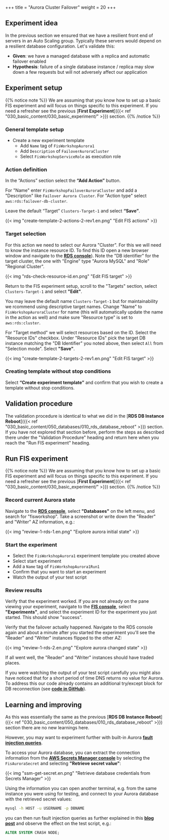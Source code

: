 +++
title = "Aurora Cluster Failover"
weight = 20
+++

## Experiment idea

In the previous section we ensured that we have a resilient front end of servers in an Auto Scaling group. Typically these servers would depend on a resilient database configuration. Let's validate this:

* **Given**: we have a managed database with a replica and automatic failover enabled
* **Hypothesis**: failure of a single database instance / replica may slow down a few requests but will not adversely affect our application

## Experiment setup

{{% notice note %}}
We are assuming that you know how to set up a basic FIS experiment and will focus on things specific to this experiment. If you need a refresher see the previous [**First Experiment**]({{< ref "030_basic_content/030_basic_experiment/" >}}) section.
{{% /notice %}}

### General template setup

* Create a new experiment template
  * Add `Name` tag of `FisWorkshopAurora1`
  * Add `Description` of `FailoverAuroraCluster`
  * Select `FisWorkshopServiceRole` as execution role

### Action definition

In the “Actions” section select the **“Add Action”** button.

For "Name" enter `FisWorkshopFailoverAuroraCluster` and add a "Description" like `Failover Aurora Cluster`. For "Action type" select `aws:rds:failover-db-cluster`.

Leave the default “Target” `Clusters-Target-1` and select **“Save”**.

{{< img "create-template-2-actions-2-rev1.en.png" "Edit FIS actions" >}}

### Target selection

For this action we need to select our Aurora "Cluster". For this we will need to know the instance resource ID. To find this ID open a new browser window and navigate to the [**RDS console**](https://console.aws.amazon.com/rds/home?#databases:)). Note the "DB identifier" for the target cluster, the one with "Engine" type "Aurora MySQL" and "Role" "Regional Cluster".

{{< img "rds-check-resource-id.en.png" "Edit FIS target" >}}

Return to the FIS experiment setup, scroll to the "Targets" section, select `Clusters-Target-1` and select **"Edit"**.

You may leave the default name `Clusters-Target-1` but for maintainability we rcommend using descriptive target names. Change "Name" to `FisWorkshopAuroraCluster` for name (this will automatically update the name in the action as well) and make sure "Resource type" is set to `aws:rds:cluster`. 

For "Target method" we will select resources based on the ID. Select the "Resource IDs" checkbox. Under "Resource IDs" pick the target DB instance matching the "DB Identifier" you noted above, then select `All` from "Selection mode". Select **"Save"**.

{{< img "create-template-2-targets-2-rev1.en.png" "Edit FIS target" >}}

### Creating template without stop conditions

Select **“Create experiment template”** and confirm that you wish to create a template without stop conditions.

## Validation procedure

The validation procedure is identical to what we did in the [**RDS DB Instance Reboot**]({{< ref "030_basic_content/050_databases/010_rds_database_reboot" >}}) section. If you have not explored that section before, perform the steps as described there under the "Validation Procedure" heading and return here when you reach the "Run FIS experiment" heading.

## Run FIS experiment

{{% notice note %}}
We are assuming that you know how to set up a basic FIS experiment and will focus on things specific to this experiment. If you need a refresher see the previous [**First Experiment**]({{< ref "030_basic_content/030_basic_experiment/" >}}) section.
{{% /notice %}}

### Record current Aurora state

Navigate to the [**RDS console**](https://console.aws.amazon.com/rds/home), select **"Databases"** on the left menu, and search for "fisworkshop". Take a screenshot or write down the "Reader" and "Writer" AZ information, e.g.:

{{< img "review-1-rds-1.en.png" "Explore aurora initial state" >}}

### Start the experiment

* Select the `FisWorkshopAurora1` experiment template you created above 
* Select start experiment
* Add a `Name` tag of `FisWorkshopAurora1Run1`
* Confirm that you want to start an experiment
* Watch the output of your test script 

### Review results

Verify that the experiment worked. If you are not already on the pane viewing your experiment, navigate to the [**FIS console**](https://console.aws.amazon.com/fis/home?#Experiments), select **"Experiments"**, and select the experiment ID for the experiment you just started. This should show "success".

Verify that the failover actually happened. Navigate to the RDS console again and about a minute after you started the experiment you'll see the "Reader" and "Writer" instances flipped to the other AZ:

{{< img "review-1-rds-2.en.png" "Explore aurora changed state" >}}

If all went well, the "Reader" and "Writer" instances should have traded places. 

If you were watching the output of your test script carefully you might also have noticed that for a short period of time DNS returns no value for Aurora. To address this our code already contains an additional try/except block for DB reconnection (see [**code in GitHub**](https://github.com/aws-samples/aws-fault-injection-simulator-workshop/blob/main/resources/templates/asg-cdk/assets/test_pymysql_curses.py#L88-L92)).


## Learning and improving

As this was essentially the same as the previous [**RDS DB Instance Reboot**]({{< ref "030_basic_content/050_databases/010_rds_database_reboot" >}}) section there are no new learnings here.

However, you may want to experiment further with built-in Aurora [**fault injection queries**](https://docs.aws.amazon.com/AmazonRDS/latest/AuroraUserGuide/AuroraMySQL.Managing.FaultInjectionQueries.html).

To access your Aurora database, you can extract the connection information from the [**AWS Secrets Manager console**](https://console.aws.amazon.com/secretsmanager/home?#!/secret?name=FisAuroraSecret) by selecting the `FisAuroraSecret` and selecting **"Retrieve secret value"**:

{{< img "ssm-get-secret.en.png" "Retrieve database credentials from Secrets Manager" >}}

Using the information you can open another terminal, e.g. from the same instance you were using for testing, and connect to your Aurora database with the retrieved secret values:

```bash
mysql -h HOST -u USERNAME -p DBNAME
```

you can then run fault injection queries as further explained in this [**blog post**](https://aws.amazon.com/blogs/architecture/perform-chaos-testing-on-your-amazon-aurora-cluster/) and observe the effect on the test script, e.g.:

```sql
ALTER SYSTEM CRASH NODE;
```

